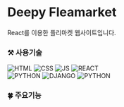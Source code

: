 # Deepy Fleamarket
React를 이용한 플리마켓 웹사이트입니다.

### ⚒ 사용기술
![HTML](https://img.shields.io/badge/HTML-E34F26?style=flat-square&logo=HTML5&logoColor=white)
![CSS](https://img.shields.io/badge/CSS-1572B6?style=flat-square&logo=CSS3&logoColor=white)
![JS](https://img.shields.io/badge/JavaScript-F7DF1E?style=flat-square&logo=JavaScript&logoColor=white)
![REACT](https://img.shields.io/badge/React/ReactNative-61DAFB?style=flat-square&logo=React&logoColor=white)
<br>
![PYTHON](https://img.shields.io/badge/Python-3776AB?style=flat-square&logo=Python&logoColor=white)
![DJANGO](https://img.shields.io/badge/Django-092E20?style=flat-square&logo=Django&logoColor=white)
![PYTHON](https://img.shields.io/badge/RestfulAPI-ccc?style=flat-square)

### 🍀 주요기능
